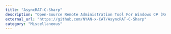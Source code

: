 ```yaml
---
title: "AsyncRAT-C-Sharp"
description: "Open-Source Remote Administration Tool For Windows C# (RAT)."
external_url: "https://github.com/NYAN-x-CAT/AsyncRAT-C-Sharp"
category: "Miscellaneous"
---
```

